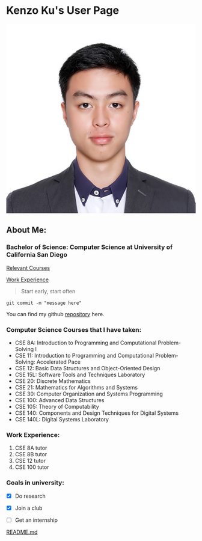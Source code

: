 # Kenzo Ku's User Page
![kenzo picture](kenzoku.jpeg)
## About Me:
### Bachelor of Science: Computer Science at University of California San Diego

[Relevant Courses](#computer-science-courses-that-i-have-taken)

[Work Experience](#courses-that-i-tutored)

> Start early, start often

```
git commit -m "message here"
```

You can find my github [repository](https://github.com/kenzoputraku) here.

### Computer Science Courses that I have taken:
- CSE 8A: Introduction to Programming and Computational Problem-Solving I
- CSE 11: Introduction to Programming and Computational Problem-Solving: Accelerated Pace 
- CSE 12: Basic Data Structures and Object-Oriented Design
- CSE 15L: Software Tools and Techniques Laboratory
- CSE 20: Discrete Mathematics
- CSE 21: Mathematics for Algorithms and Systems
- CSE 30: Computer Organization and Systems Programming
- CSE 100: Advanced Data Structures
- CSE 105: Theory of Computability
- CSE 140: Components and Design Techniques for Digital Systems
- CSE 140L: Digital Systems Laboratory

### Work Experience:
1. CSE 8A tutor
2. CSE 8B tutor
3. CSE 12 tutor
4. CSE 100 tutor

### Goals in university:
- [x] Do research
- [x] Join a club
- [ ] Get an internship




[README.md](README.md)




